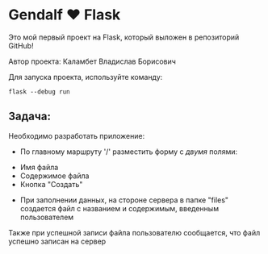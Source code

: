 # Gendalf ♥️ Flask

Это мой первый проект на Flask, который выложен в репозиторий GitHub! 


Автор проекта: Каламбет Владислав Борисович

Для запуска проекта, используйте команду:

```
flask --debug run
```

## Задача:
Необходимо разработать приложение:
* По главному маршруту '/' разместить форму с *двумя* полями:
- Имя файла
- Содержимое файла
- Кнопка "Создать"

* При заполнении данных, на стороне сервера в папке "files" создается файл 
с названием и содержимым, введенным пользователем

Также при успешной записи файла пользователю сообщается, что файл успешно записан на сервер


